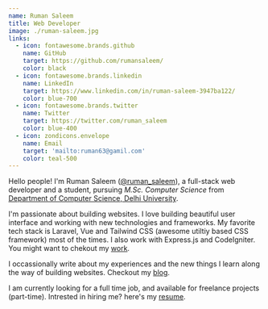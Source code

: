 ```yaml
---
name: Ruman Saleem
title: Web Developer
image: ./ruman-saleem.jpg
links:
  - icon: fontawesome.brands.github
    name: GitHub
    target: https://github.com/rumansaleem/
    color: black
  - icon: fontawesome.brands.linkedin
    name: LinkedIn
    target: https://www.linkedin.com/in/ruman-saleem-3947ba122/
    color: blue-700
  - icon: fontawesome.brands.twitter
    name: Twitter
    target: https://twitter.com/ruman_saleem
    color: blue-400
  - icon: zondicons.envelope
    name: Email
    target: 'mailto:ruman63@gamil.com'
    color: teal-500
---
```

Hello people! I'm Ruman Saleem ([@ruman_saleem](//twitter.com/ruman_saleem)), a full-stack web developer and a student, 
pursuing _M.Sc. Computer Science_ from [Department of Computer Science, Delhi University](//cs.du.ac.in). 


I'm passionate about building websites. I love building beautiful user interface and working with new technologies and frameworks. 
My favorite tech stack is Laravel, Vue and Tailwind CSS (awesome utiltiy based CSS framework) most of the times.
I also work with Express.js and CodeIgniter. You might want to chekout my [work](/work).


I occassionally write about my experiences and the new things I learn along the way of building websites.
Checkout my [blog](/blog).


I am currently looking for a full time job, and available for freelance projects (part-time). 
Intrested in hiring me? here's my [resume](/resume).